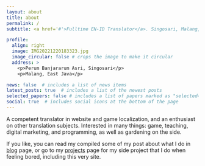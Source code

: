 ```yaml
---
layout: about
title: about
permalink: /
subtitle: <a href='#'>Fulltime EN-ID Translator</a>. Singosari, Malang, East Java. ndaruwibowo@gmail.com.

profile:
  align: right
  image: IMG20221220183323.jpg
  image_circular: false # crops the image to make it circular
  address: >
    <p>Perum Banjararum Asri, Singosari</p>
    <p>Malang, East Java</p>

news: false  # includes a list of news items
latest_posts: true  # includes a list of the newest posts
selected_papers: false # includes a list of papers marked as "selected={true}"
social: true  # includes social icons at the bottom of the page
---
```


A competent translator in website and game localization, and an enthusiast on other translation subjects. Interested in many things: game, teaching, digital marketing, and programming, as well as gardening on the side.

If you like, you can read my compiled some of my post about what I do in <a href='#'>blog</a> page, or go to my <a href='#'>projects</a> page for my side project that I do when feeling bored, including this very site.

